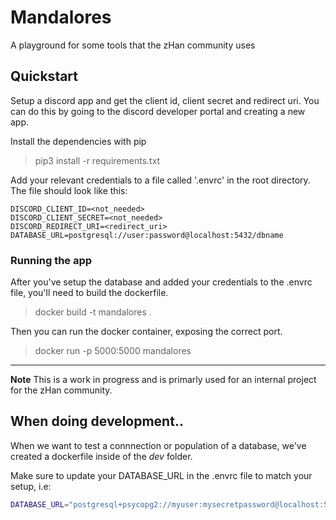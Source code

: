 # Mandalores
A playground for some tools that the zHan community uses

## Quickstart
Setup a discord app and get the client id, client secret and redirect uri. You can do this by going to the discord developer portal and creating a new app.

Install the dependencies with pip
> pip3 install -r requirements.txt

Add your relevant credentials to a file called '.envrc' in the root directory. The file should look like this:
```
DISCORD_CLIENT_ID=<not_needed>
DISCORD_CLIENT_SECRET=<not_needed>
DISCORD_REDIRECT_URI=<redirect_uri>
DATABASE_URL=postgresql://user:password@localhost:5432/dbname
```

### Running the app
After you've setup the database and added your credentials to the .envrc file, you'll need to build the dockerfile.
> docker build -t mandalores .

Then you can run the docker container, exposing the correct port.
> docker run -p 5000:5000 mandalores

---

**Note**
This is a work in progress and is primarly used for an internal project for the zHan community.

## When doing development..
When we want to test a connnection or population of a database, we've created a dockerfile inside of the _dev_ folder.

Make sure to update your DATABASE_URL in the .envrc file to match your setup, i.e:

```bash
DATABASE_URL="postgresql+psycopg2://myuser:mysecretpassword@localhost:5432/mydatabase"
```
